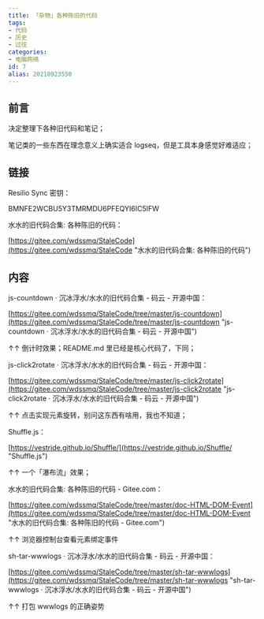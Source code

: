 ```yaml
---
title: 「杂物」各种陈旧的代码
tags:
- 代码
- 历史
- 过往
categories:
- 电脑网络
id: 7
alias: 20210923550
---
```


## 前言

决定整理下各种旧代码和笔记；

笔记类的一些东西在理念意义上确实适合 logseq，但是工具本身感觉好难适应；

<!--more-->

## 链接

Resilio Sync 密钥：

BMNFE2WCBU5Y3TMRMDU6PFEQYI6IC5IFW

水水的旧代码合集: 各种陈旧的代码：

[https://gitee.com/wdssmq/StaleCode](https://gitee.com/wdssmq/StaleCode "水水的旧代码合集: 各种陈旧的代码")

## 内容

js-countdown · 沉冰浮水/水水的旧代码合集 - 码云 - 开源中国：

[https://gitee.com/wdssmq/StaleCode/tree/master/js-countdown](https://gitee.com/wdssmq/StaleCode/tree/master/js-countdown "js-countdown · 沉冰浮水/水水的旧代码合集 - 码云 - 开源中国")

↑↑ 倒计时效果；README.md 里已经是核心代码了，下同；

js-click2rotate · 沉冰浮水/水水的旧代码合集 - 码云 - 开源中国：

[https://gitee.com/wdssmq/StaleCode/tree/master/js-click2rotate](https://gitee.com/wdssmq/StaleCode/tree/master/js-click2rotate "js-click2rotate · 沉冰浮水/水水的旧代码合集 - 码云 - 开源中国")

↑↑ 点击实现元素旋转，别问这东西有啥用，我也不知道；

Shuffle.js：

[https://vestride.github.io/Shuffle/](https://vestride.github.io/Shuffle/ "Shuffle.js")

↑↑ 一个「瀑布流」效果；

水水的旧代码合集: 各种陈旧的代码 - Gitee.com：

[https://gitee.com/wdssmq/StaleCode/tree/master/doc-HTML-DOM-Event](https://gitee.com/wdssmq/StaleCode/tree/master/doc-HTML-DOM-Event "水水的旧代码合集: 各种陈旧的代码 - Gitee.com")

↑↑ 浏览器控制台查看元素绑定事件

sh-tar-wwwlogs · 沉冰浮水/水水的旧代码合集 - 码云 - 开源中国：

[https://gitee.com/wdssmq/StaleCode/tree/master/sh-tar-wwwlogs](https://gitee.com/wdssmq/StaleCode/tree/master/sh-tar-wwwlogs "sh-tar-wwwlogs · 沉冰浮水/水水的旧代码合集 - 码云 - 开源中国")

↑↑ 打包 wwwlogs 的正确姿势
